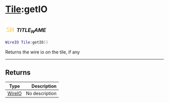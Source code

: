 # [Tile](../tile/README.md):getIO

### <img src="../../.gitbook/assets/shared.png" width="32" height="32" /> $TITLE_NAME$

```lua
WireIO Tile:getIO()
```

Returns the wire io on the tile, if any<br>

-----------------
## Returns

| Type   | Description |
| ------ | ----------: |
| [WireIO](../wireio/README.md) | No description |
